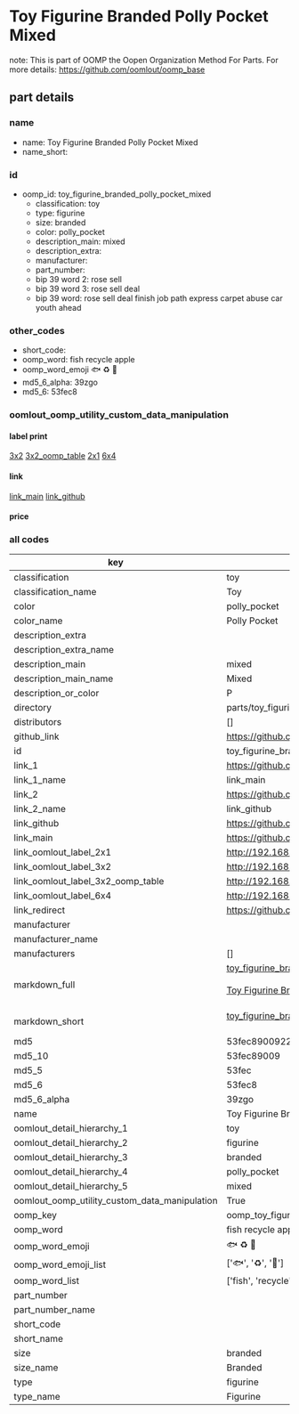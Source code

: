 # Toy Figurine Branded Polly Pocket Mixed  

note: This is part of OOMP the Oopen Organization Method For Parts. For more details: https://github.com/oomlout/oomp_base

##  part details
  







### name
* name: Toy Figurine Branded Polly Pocket Mixed
* name_short: 
### id
* oomp_id: toy_figurine_branded_polly_pocket_mixed
  * classification: toy
  * type: figurine
  * size: branded
  * color: polly_pocket
  * description_main: mixed
  * description_extra: 
  * manufacturer: 
  * part_number: 
  * bip 39 word 2: rose sell
  * bip 39 word 3: rose sell deal
  * bip 39 word: rose sell deal finish job path express carpet abuse car youth ahead

### other_codes
* short_code: 
* oomp_word: fish recycle apple
* oomp_word_emoji :fish: :recycle: :apple:
* md5_6_alpha: 39zgo
* md5_6: 53fec8






### oomlout_oomp_utility_custom_data_manipulation
#### label print
[3x2](http://192.168.1.245:1112/?label=oomp%2039zgo)
[3x2_oomp_table](http://192.168.1.108:1112/?label=oomp%2039zgo)
[2x1](http://192.168.1.242:1112/?label=oomp%2039zgo)
[6x4](http://192.168.1.55:1112/?label=oomp%2039zgo)    

#### link

[link_main](https://github.com/oomlout/oomlout_oomp_version_1_messy/tree/main/parts/toy_figurine_branded_polly_pocket_mixed) [link_github](https://github.com/oomlout/oomlout_oomp_version_1_messy/tree/main/parts/toy_figurine_branded_polly_pocket_mixed)                             

#### price







### all codes 
| key | value |  
| --- | --- |  
| classification | toy |  
| classification_name | Toy |  
| color | polly_pocket |  
| color_name | Polly Pocket |  
| description_extra |  |  
| description_extra_name |  |  
| description_main | mixed |  
| description_main_name | Mixed |  
| description_or_color | P  |  
| directory | parts/toy_figurine_branded_polly_pocket_mixed |  
| distributors | [] |  
| github_link | https://github.com/oomlout/oomlout_oomp_part_src/tree/main/parts/toy_figurine_branded_polly_pocket_mixed |  
| id | toy_figurine_branded_polly_pocket_mixed |  
| link_1 | https://github.com/oomlout/oomlout_oomp_version_1_messy/tree/main/parts/toy_figurine_branded_polly_pocket_mixed |  
| link_1_name | link_main |  
| link_2 | https://github.com/oomlout/oomlout_oomp_version_1_messy/tree/main/parts/toy_figurine_branded_polly_pocket_mixed |  
| link_2_name | link_github |  
| link_github | https://github.com/oomlout/oomlout_oomp_version_1_messy/tree/main/parts/toy_figurine_branded_polly_pocket_mixed |  
| link_main | https://github.com/oomlout/oomlout_oomp_version_1_messy/tree/main/parts/toy_figurine_branded_polly_pocket_mixed |  
| link_oomlout_label_2x1 | http://192.168.1.242:1112/?label=oomp%2039zgo |  
| link_oomlout_label_3x2 | http://192.168.1.245:1112/?label=oomp%2039zgo |  
| link_oomlout_label_3x2_oomp_table | http://192.168.1.108:1112/?label=oomp%2039zgo |  
| link_oomlout_label_6x4 | http://192.168.1.55:1112/?label=oomp%2039zgo |  
| link_redirect | https://github.com/oomlout/oomlout_oomp_version_1_messy/tree/main/parts/toy_figurine_branded_polly_pocket_mixed |  
| manufacturer |  |  
| manufacturer_name |  |  
| manufacturers | [] |  
| markdown_full | [toy_figurine_branded_polly_pocket_mixed](none)<br>[](none)<br>[Toy Figurine Branded Polly Pocket Mixed](none)<br><br> |  
| markdown_short | [toy_figurine_branded_polly_pocket_mixed](none)<br><br> |  
| md5 | 53fec8900922ca1a83bc05707070dde0 |  
| md5_10 | 53fec89009 |  
| md5_5 | 53fec |  
| md5_6 | 53fec8 |  
| md5_6_alpha | 39zgo |  
| name | Toy Figurine Branded Polly Pocket Mixed |  
| oomlout_detail_hierarchy_1 | toy |  
| oomlout_detail_hierarchy_2 | figurine |  
| oomlout_detail_hierarchy_3 | branded |  
| oomlout_detail_hierarchy_4 | polly_pocket |  
| oomlout_detail_hierarchy_5 | mixed |  
| oomlout_oomp_utility_custom_data_manipulation | True |  
| oomp_key | oomp_toy_figurine_branded_polly_pocket_mixed |  
| oomp_word | fish recycle apple |  
| oomp_word_emoji | :fish: :recycle: :apple: |  
| oomp_word_emoji_list | [':fish:', ':recycle:', ':apple:'] |  
| oomp_word_list | ['fish', 'recycle', 'apple'] |  
| part_number |  |  
| part_number_name |  |  
| short_code |  |  
| short_name |  |  
| size | branded |  
| size_name | Branded |  
| type | figurine |  
| type_name | Figurine |  
